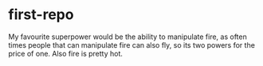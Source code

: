 # first-repo

My favourite superpower would be the ability to manipulate fire, as often times people that can manipulate fire can also fly, so its two powers for the price of one. Also fire is pretty hot.
